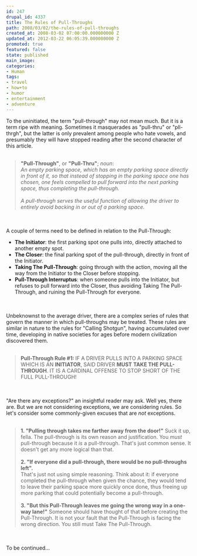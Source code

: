 ```yaml
---
id: 247
drupal_id: 4337
title: The Rules of Pull-Throughs
path: 2008/03/02/the-rules-of-pull-throughs
created_at: 2008-03-02 07:00:00.000000000 Z
updated_at: 2012-03-22 06:05:39.000000000 Z
promoted: true
featured: false
state: published
main_image: 
categories:
- Human
tags:
- travel
- how+to
- humor
- entertainment
- adventure
---
```

To the uninitiated, the term "pull-through" may not mean much. But it is a term ripe with meaning. Sometimes it masquerades as "pull-thru" or "pll-thrgh", but the latter is only prevalent among people who hate vowels, and presumably they will have stopped reading after the second character of this article.<br /><br /><blockquote><strong>"Pull-Through"</strong>, or <strong>"Pull-Thru"</strong>; <em>noun</em>:<em><br />An empty parking space, which has an empty parking space directly in front of it, so that instead of stopping in the parking space one has chosen, one feels compelled to pull forward into the next parking space, thus completing the pull-through.</em><br /><br /><em>A pull-through serves the useful function of allowing the driver to entirely avoid backing in or out of a parking space.</em></blockquote><br /><br />A couple of terms need to be defined in relation to the Pull-Through:<br /><ul><li><strong>The Initiator</strong>: the first parking spot one pulls into, directly attached to another empty spot.</li><li><strong>The Closer</strong>: the final parking spot of the pull-through, directly in front of the Initiator.</li><li><strong>Taking The Pull-Through</strong>: going through with the action, moving all the way from the Initiator to the Closer before stopping.</li><li><strong>Pull-Through Interruptus</strong>: when someone pulls into the Initiator, but refuses to pull forward into the Closer, thus avoiding Taking The Pull-Through, and ruining the Pull-Through for everyone.</li></ul><br /><br />Unbeknownst to the average driver, there are a complex series of rules that govern the manner in which pull-throughs may be treated. These rules are similar in nature to the rules for "Calling Shotgun", having accumulated over time, developing in native societies for ages before modern civilization discovered them.<br /><br /><blockquote><strong>Pull-Through Rule #1: </strong>IF A DRIVER PULLS INTO A PARKING SPACE WHICH IS AN <strong>INITIATOR</strong>, SAID DRIVER <strong>MUST</strong> <strong>TAKE THE PULL-THROUGH</strong>. IT IS A CARDINAL OFFENSE TO STOP SHORT OF THE FULL PULL-THROUGH!</blockquote><br /><br />"Are there any exceptions?" an insightful reader may ask. Well yes, there are. But we are not considering exceptions, we are considering rules. So let's consider some commonly-given excuses that are <em>not</em> exceptions.<br /><br /><blockquote><strong>1. "Pulling through takes me farther away from the door!"</strong> Suck it up, fella. The pull-through is its own reason and justification. You <em>must</em> pull-through because it <em>is</em> a pull-through. That's just common sense. It doesn't get any more logical than that.<br /><br /><strong>2. "If everyone did a pull-through, there would be no pull-throughs left".</strong><br />That's just not using simple reasoning. Think about it: if everyone completed the pull-through when given the chance, they would tend to leave their parking space more quickly once done, thus freeing up more parking that could potentially become a pull-through.<br /><br /><strong>3. "But this Pull-Through leaves me going the wrong way in a one-way lane!"</strong> Someone should have thought of that before creating the Pull-Through. It is not your fault that the Pull-Through is facing the wrong direction. You still must Take The Pull-Through.</blockquote><br /><br />To be continued...
